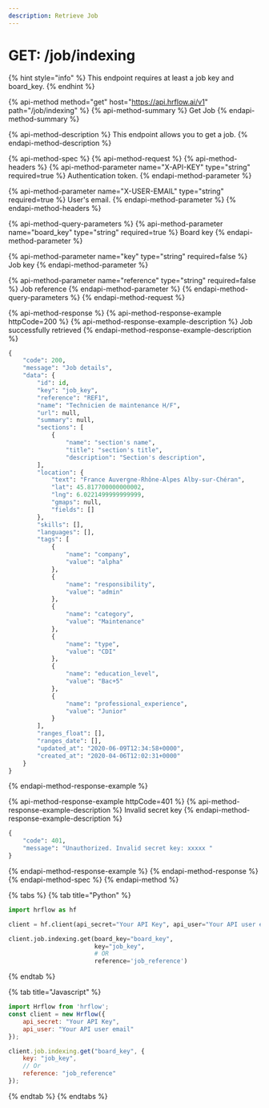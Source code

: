 ```yaml
---
description: Retrieve Job
---
```


# GET: /job/indexing

{% hint style="info" %}
This endpoint requires at least a job key and board\_key.
{% endhint %}

{% api-method method="get" host="https://api.hrflow.ai/v1" path="/job/indexing" %}
{% api-method-summary %}
Get Job
{% endapi-method-summary %}

{% api-method-description %}
This endpoint allows you to get a job.
{% endapi-method-description %}

{% api-method-spec %}
{% api-method-request %}
{% api-method-headers %}
{% api-method-parameter name="X-API-KEY" type="string" required=true %}
Authentication token.
{% endapi-method-parameter %}

{% api-method-parameter name="X-USER-EMAIL" type="string" required=true %}
User's email.
{% endapi-method-parameter %}
{% endapi-method-headers %}

{% api-method-query-parameters %}
{% api-method-parameter name="board\_key" type="string" required=true %}
Board key
{% endapi-method-parameter %}

{% api-method-parameter name="key" type="string" required=false %}
Job key
{% endapi-method-parameter %}

{% api-method-parameter name="reference" type="string" required=false %}
Job reference
{% endapi-method-parameter %}
{% endapi-method-query-parameters %}
{% endapi-method-request %}

{% api-method-response %}
{% api-method-response-example httpCode=200 %}
{% api-method-response-example-description %}
Job successfully retrieved
{% endapi-method-response-example-description %}

```python
{
    "code": 200,
    "message": "Job details",
    "data": {
        "id": id,
        "key": "job_key",
        "reference": "REF1",
        "name": "Technicien de maintenance H/F",
        "url": null,
        "summary": null,
        "sections": [
            {
                "name": "section's name",
                "title": "section's title",
                "description": "Section's description", 
        ],
        "location": {
            "text": "France Auvergne-Rhône-Alpes Alby-sur-Chéran",
            "lat": 45.817700000000002,
            "lng": 6.0221499999999999,
            "gmaps": null,
            "fields": []
        },
        "skills": [],
        "languages": [],
        "tags": [
            {
                "name": "company",
                "value": "alpha"
            },
            {
                "name": "responsibility",
                "value": "admin"
            },
            {
                "name": "category",
                "value": "Maintenance"
            },
            {
                "name": "type",
                "value": "CDI"
            },
            {
                "name": "education_level",
                "value": "Bac+5"
            },
            {
                "name": "professional_experience",
                "value": "Junior"
            }
        ],
        "ranges_float": [],
        "ranges_date": [],
        "updated_at": "2020-06-09T12:34:58+0000",
        "created_at": "2020-04-06T12:02:31+0000"
    }
}
```
{% endapi-method-response-example %}

{% api-method-response-example httpCode=401 %}
{% api-method-response-example-description %}
Invalid secret key
{% endapi-method-response-example-description %}

```python
{
    "code": 401,
    "message": "Unauthorized. Invalid secret key: xxxxx "
}
```
{% endapi-method-response-example %}
{% endapi-method-response %}
{% endapi-method-spec %}
{% endapi-method %}



{% tabs %}
{% tab title="Python" %}
```python
import hrflow as hf

client = hf.client(api_secret="Your API Key", api_user="Your API user email")

client.job.indexing.get(board_key="board_key",
                        key="job_key",
                        # OR
                        reference='job_reference')
```
{% endtab %}

{% tab title="Javascript" %}
```javascript
import Hrflow from 'hrflow';
const client = new Hrflow({ 
    api_secret: "Your API Key",
    api_user: "Your API user email" 
});

client.job.indexing.get("board_key", {
    key: "job_key",
    // Or
    reference: "job_reference"
});
```
{% endtab %}
{% endtabs %}

